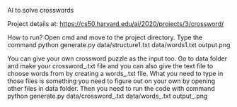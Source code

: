 AI to solve crosswords

Project details at: https://cs50.harvard.edu/ai/2020/projects/3/crossword/

How to run?
Open cmd and move to the project directory. Type the command python generate.py data/structure1.txt data/words1.txt output.png

You can give your own crossword puzzle as the input too. Go to data folder and make your crossword_<yourname>.txt file and you can also give the text file to choose words from by creating a words_<yourname>.txt file. 
What you need to type in those files is something you need to figure out on your own by opening other files in data folder. 
Then you need to run the code with command python generate.py data/crossword_<yourname>.txt data/words_<yourname>.txt output_<yourname>.png

